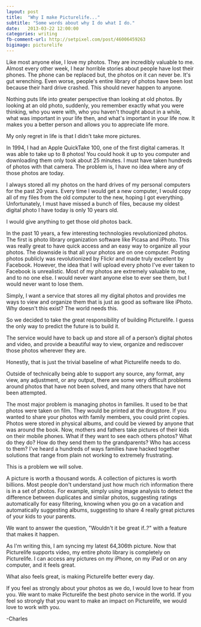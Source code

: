 ```yaml
---
layout: post
title:  "Why I make Picturelife..."
subtitle: "Some words about why I do what I do."
date:   2013-03-22 12:00:00
categories: writing
fb-comment-url: http://setpixel.com/post/46006459263
bigimage: picturelife
---
```

Like most anyone else, I love my photos. They are incredibly valuable to me. Almost every other week, I hear horrible stories about people have lost their phones. The phone can be replaced but, the photos on it can never be. It's gut wrenching. Even worse, people's entire library of photos have been lost because their hard drive crashed. This should never happen to anyone.</p>

<p>Nothing puts life into greater perspective than looking at old photos. By looking at an old photo, suddenly, you remember exactly what you were thinking, who you were with, who you haven't thought about in a while, what was important in your life then, and what's important in your life now. It makes you a better person and allows you to appreciate life more.</p>

<p>My only regret in life is that I didn't take more pictures.</p>

<p>In 1994, I had an Apple QuickTake 100, one of the first digital cameras. It was able to take up to 8 photos! You could hook it up to you computer and downloading them only took about 25 minutes. I must have taken hundreds of photos with that camera. The problem is, I have no idea where any of those photos are today. </p>

<p>I always stored all my photos on the hard drives of my personal computers for the past 20 years. Every time I would get a new computer, I would copy all of my files from the old computer to the new, hoping I got everything. Unfortunately, I must have missed a bunch of files, because my oldest digital photo I have today is only 10 years old.</p>

<p>I would give anything to get those old photos back.</p>

<p>In the past 10 years, a few interesting technologies revolutionized photos. The first is photo library organization software like Picasa and iPhoto. This was really great to have quick access and an easy way to organize all your photos. The downside is that all your photos are on one computer. Posting photos publicly was revolutionized by Flickr and made truly excellent by Facebook. However, the idea that I will upload every photo I've ever taken to Facebook is unrealistic. Most of my photos are extremely valuable to me, and to no one else. I would never want anyone else to ever see them, but I would never want to lose them.</p>

<p>Simply, I want a service that stores all my digital photos and provides me ways to view and organize them that is just as good as software like iPhoto. Why doesn't this exist? The world needs this.</p>

<p>So we decided to take the great responsibility of building Picturelife. I guess the only way to predict the future is to build it.</p>

<p>The service would have to back up and store all of a person&rsquo;s digital photos and video, and provide a beautiful way to view, organize and rediscover those photos wherever they are. </p>

<p>Honestly, that is just the trivial baseline of what Picturelife needs to do. </p>

<p>Outside of technically being able to support any source, any format, any view, any adjustment, or any output, there are some very difficult problems around photos that have not been solved, and many others that have not been attempted.</p>

<p>The most major problem is managing photos in families. It used to be that photos were taken on film. They would be printed at the drugstore. If you wanted to share your photos with family members, you could print copies. Photos were stored in physical albums, and could be viewed by anyone that was around the book. Now, mothers and fathers take pictures of their kids on their mobile phones. What if they want to see each others photos? What do they do? How do they send them to the grandparents? Who has access to them? I've heard a hundreds of ways families have hacked together solutions that range from plain not working to extremely frustrating. </p>

<p>This is a problem we will solve.</p>

<p>A picture is worth a thousand words. A collection of pictures is worth billions. Most people don't understand just how much rich information there is in a set of photos. For example, simply using image analysis to detect the difference between duplicates and similar photos, suggesting ratings automatically for easy filtering, knowing when you go on a vacation and automatically suggesting albums, suggesting to share 4 really great pictures of your kids to your parents.</p>

<p>We want to answer the question, &quot;Wouldn't it be great if..?&quot; with a feature that makes it happen.</p>

<p>As I'm writing this, I am syncing my latest 64,306th picture. Now that Picturelife supports video, my entire photo library is completely on Picturelife. I can access any pictures on my iPhone, on my iPad or on any computer, and it feels great.</p>

<p>What also feels great, is making Picturelife better every day.</p>

<p>If you feel as strongly about your photos as we do, I would love to hear from you. We want to make Picturelife the best photo service in the world. If you feel so strongly that you want to make an impact on Picturelife, we would love to work with you.</p>

<p>-Charles</p>